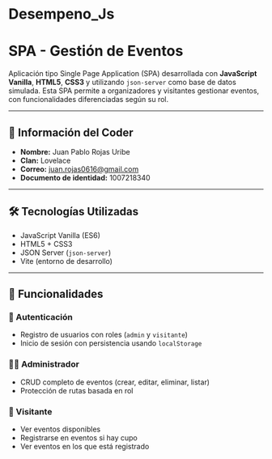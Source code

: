 # Desempeno_Js

# SPA - Gestión de Eventos

Aplicación tipo Single Page Application (SPA) desarrollada con **JavaScript Vanilla**, **HTML5**, **CSS3** y utilizando `json-server` como base de datos simulada. Esta SPA permite a organizadores y visitantes gestionar eventos, con funcionalidades diferenciadas según su rol.

---

## 👤 Información del Coder

- **Nombre:** Juan Pablo Rojas Uribe
- **Clan:** Lovelace
- **Correo:** juan.rojas0616@gmail.com
- **Documento de identidad:** 1007218340

---

## 🛠️ Tecnologías Utilizadas

- JavaScript Vanilla (ES6)
- HTML5 + CSS3
- JSON Server (`json-server`)
- Vite (entorno de desarrollo)

---

## 🧩 Funcionalidades

### 🔐 Autenticación

- Registro de usuarios con roles (`admin` y `visitante`)
- Inicio de sesión con persistencia usando `localStorage`

### 🧑‍💼 Administrador

- CRUD completo de eventos (crear, editar, eliminar, listar)
- Protección de rutas basada en rol

### 👥 Visitante

- Ver eventos disponibles
- Registrarse en eventos si hay cupo
- Ver eventos en los que está registrado
